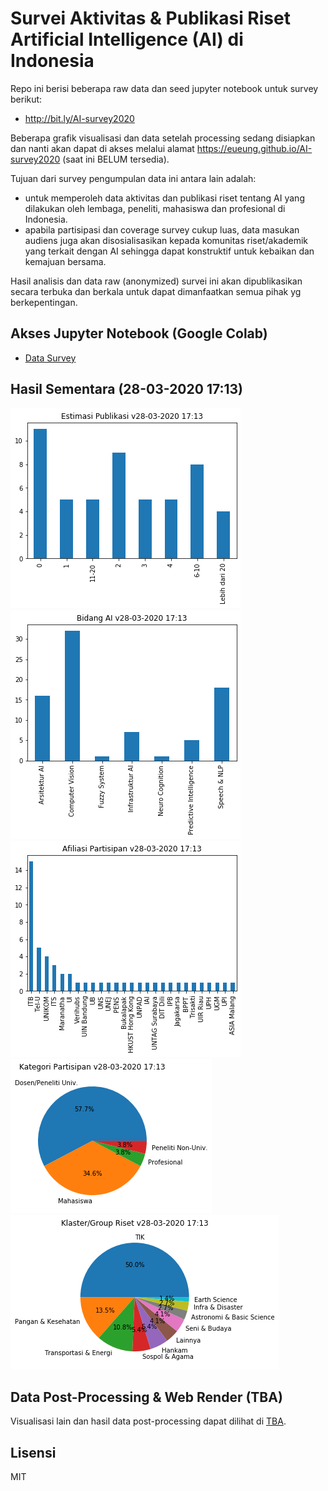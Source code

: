 # Survei Aktivitas & Publikasi Riset Artificial Intelligence (AI) di Indonesia

Repo ini berisi beberapa raw data dan seed jupyter notebook untuk survey berikut:

- http://bit.ly/AI-survey2020

Beberapa grafik visualisasi dan data setelah processing sedang disiapkan dan nanti akan dapat di akses melalui alamat
https://eueung.github.io/AI-survey2020 (saat ini BELUM tersedia).

Tujuan dari survey pengumpulan data ini antara lain adalah:
- untuk memperoleh data aktivitas dan publikasi riset tentang AI yang dilakukan oleh lembaga, peneliti, mahasiswa dan profesional di Indonesia.
- apabila partisipasi dan coverage survey cukup luas, data masukan audiens juga akan disosialisasikan kepada komunitas riset/akademik yang terkait dengan AI sehingga dapat konstruktif untuk kebaikan dan kemajuan bersama.

Hasil analisis dan data raw (anonymized) survei ini akan dipublikasikan secara terbuka dan berkala untuk dapat dimanfaatkan semua pihak yg berkepentingan.

## Akses Jupyter Notebook (Google Colab)

- [Data Survey](https://colab.research.google.com/github/eueung/AI-survey2020/blob/master/survey-ai-quickview.ipynb)

## Hasil Sementara (28-03-2020 17:13)

![](images/pub_28-03-20_17-13.png)
![](images/topic_28-03-20_17-13.png)
![](images/par_28-03-20_17-13.png)
![](images/cat_28-03-20_17-13.png)
![](images/group_28-03-20_17-13.png)


## Data Post-Processing & Web Render (TBA)

Visualisasi lain dan hasil data post-processing dapat dilihat di [TBA](https://eueung.github.io/AI-survey2020/).


## Lisensi

MIT
